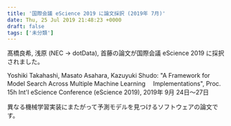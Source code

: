 ```yaml
---
title: '国際会議 eScience 2019 に論文採択 (2019年 7月)'
date: Thu, 25 Jul 2019 21:48:23 +0000
draft: false
tags: ['未分類']
---
```


髙橋良希, 浅原 (NEC → dotData), 首藤の論文が国際会議 eScience 2019 に採択されました。

Yoshiki Takahashi, Masato Asahara, Kazuyuki Shudo: "A Framework for Model Search Across Multiple Machine Learning 　Implementations", Proc. 15h Int'l eScience Conference (eScience 2019), 2019年 9月 24日～27日

異なる機械学習実装にまたがって予測モデルを見つけるソフトウェアの論文です。
